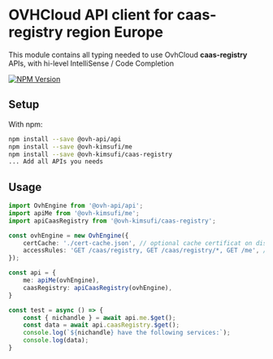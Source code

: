 # OVHCloud API client for **caas-registry** region Europe

This module contains all typing needed to use OvhCloud **caas-registry** APIs, with hi-level IntelliSense / Code Completion

[![NPM Version](https://img.shields.io/npm/v/@ovh-kimsufi/caas-registry.svg?style=flat)](https://www.npmjs.org/package/@ovh-kimsufi/caas-registry)

## Setup

With npm:

```bash
npm install --save @ovh-api/api
npm install --save @ovh-kimsufi/me
npm install --save @ovh-kimsufi/caas-registry
... Add all APIs you needs
```

## Usage

```typescript
import OvhEngine from '@ovh-api/api';
import apiMe from '@ovh-kimsufi/me';
import apiCaasRegistry from '@ovh-kimsufi/caas-registry';

const ovhEngine = new OvhEngine({ 
    certCache: './cert-cache.json', // optional cache certificat on disk.
    accessRules: 'GET /caas/registry, GET /caas/registry/*, GET /me', // optional limit the requested privileges.
});

const api = {
    me: apiMe(ovhEngine),
    caasRegistry: apiCaasRegistry(ovhEngine),
}

const test = async () => {
    const { nichandle } = await api.me.$get();
    const data = await api.caasRegistry.$get();
    console.log(`${nichandle} have the following services:`);
    console.log(data);
}
```
